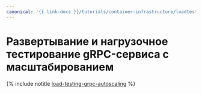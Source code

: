```yaml
---
canonical: '{{ link-docs }}/tutorials/container-infrastructure/loadtesting-grpc-autoscaling'
---
```


# Развертывание и нагрузочное тестирование gRPC-сервиса с масштабированием

{% include notitle [load-testing-grpc-autoscaling](../../_tutorials/dev/load-testing-grpc-autoscaling.md) %}